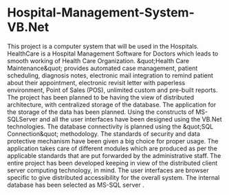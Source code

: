 # Hospital-Management-System-VB.Net
This project is a computer system that will be used in the Hospitals. HealthCare is a Hospital Management Software for Doctors which leads to smooth working of Health Care Organization. &amp;quot;Health Care Maintenance&amp;quot; provides automated case management, patient scheduling, diagnosis notes, electronic mail integration to remind patient about their appointment, electronic revisit letter with paperless environment, Point of Sales (POS), unlimited custom and pre-built reports. The project has been planned to be having the view of distributed architecture, with centralized storage of the database. The application for the storage of the data has been planned. Using the constructs of MS-SQLServer and all the user interfaces have been designed using the VB.Net technologies. The database connectivity is planned using the &amp;quot;SQL Connection&amp;quot; methodology. The standards of security and data protective mechanism have been given a big choice for proper usage. The application takes care of different modules which are produced as per the applicable standards that are put forwarded by the administrative staff. The entire project has been developed keeping in view of the distributed client server computing technology, in mind. The user interfaces are browser specific to give distributed accessibility for the overall system. The internal database has been selected as MS-SQL server .
